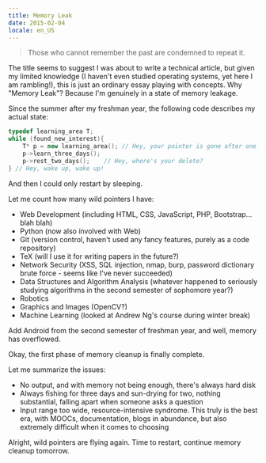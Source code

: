```yaml
---
title: Memory Leak
date: 2015-02-04
locale: en_US
---
```


> Those who cannot remember the past are condemned to repeat it.

The title seems to suggest I was about to write a technical article, but given my limited knowledge (I haven't even studied operating systems, yet here I am rambling!), this is just an ordinary essay playing with concepts. Why "Memory Leak"? Because I'm genuinely in a state of memory leakage.

Since the summer after my freshman year, the following code describes my actual state:

```cpp
typedef learning_area T;
while (found_new_interest){
    T* p = new learning_area(); // Hey, your pointer is gone after one use!
    p->learn_three_days();
    p->rest_two_days();    // Hey, where's your delete?
} // Hey, wake up, wake up!
```

And then I could only restart by sleeping.

Let me count how many wild pointers I have:

* Web Development (including HTML, CSS, JavaScript, PHP, Bootstrap... blah blah)
* Python (now also involved with Web)
* Git (version control, haven't used any fancy features, purely as a code repository)
* TeX (will I use it for writing papers in the future?)
* Network Security (XSS, SQL injection, nmap, burp, password dictionary brute force - seems like I've never succeeded)
* Data Structures and Algorithm Analysis (whatever happened to seriously studying algorithms in the second semester of sophomore year?)
* Robotics
* Graphics and Images (OpenCV?)
* Machine Learning (looked at Andrew Ng's course during winter break)

Add Android from the second semester of freshman year, and well, memory has overflowed.

Okay, the first phase of memory cleanup is finally complete.

Let me summarize the issues:

* No output, and with memory not being enough, there's always hard disk
* Always fishing for three days and sun-drying for two, nothing substantial, falling apart when someone asks a question
* Input range too wide, resource-intensive syndrome. This truly is the best era, with MOOCs, documentation, blogs in abundance, but also extremely difficult when it comes to choosing

Alright, wild pointers are flying again. Time to restart, continue memory cleanup tomorrow.

